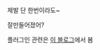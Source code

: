 제발 단 한번이라도~

잘만들어졌어?

플러그인 관련은 [이 블로그](https://statisticsplaybook.com/obsidian-beginner-plugins-best5/)에서 봄